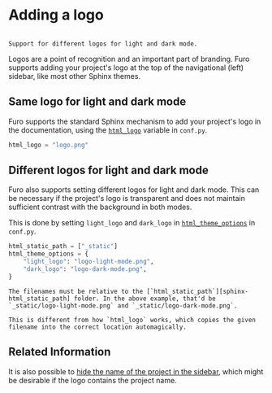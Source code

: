 # Adding a logo

```{versionadded} 2020.08.14.beta5

```

```{versionchanged} 2020.11.10.beta15
Support for different logos for light and dark mode.
```

Logos are a point of recognition and an important part of branding. Furo supports adding your project's logo at the top of the navigational (left) sidebar, like most other Sphinx themes.

## Same logo for light and dark mode

Furo supports the standard Sphinx mechanism to add your project's logo in the documentation, using the [`html_logo`][sphinx-html_logo] variable in `conf.py`.

```python
html_logo = "logo.png"
```

## Different logos for light and dark mode

Furo also supports setting different logos for light and dark mode. This can be necessary if the project's logo is transparent and does not maintain sufficient contrast with the background in both modes.

This is done by setting `light_logo` and `dark_logo` in [`html_theme_options`][sphinx-html_theme_options] in `conf.py`.

```python
html_static_path = ["_static"]
html_theme_options = {
    "light_logo": "logo-light-mode.png",
    "dark_logo": "logo-dark-mode.png",
}
```

```{important}
The filenames must be relative to the [`html_static_path`][sphinx-html_static_path] folder. In the above example, that'd be `_static/logo-light-mode.png` and `_static/logo-dark-mode.png`.

This is different from how `html_logo` works, which copies the given filename into the correct location automagically.
```

## Related Information

It is also possible to [hide the name of the project in the sidebar](sidebar_hide_name), which might be desirable if the logo contains the project name.

[sphinx-html_logo]: https://www.sphinx-doc.org/en/master/usage/configuration.html#confval-html_logo
[sphinx-html_theme_options]: https://www.sphinx-doc.org/en/master/usage/configuration.html#confval-html_theme_options
[sphinx-html_static_path]: https://www.sphinx-doc.org/en/master/usage/configuration.html#confval-html_static_path
